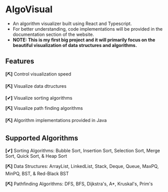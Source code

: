 # AlgoVisual
- An algorithm visualizer built using React and Typescript. 
- For better understanding, code implementations will be provided in the documentation section of the website.
- **NOTE: This is my first big project and it will primarily focus on the beautiful visualization of data structures and algorithms.**

## Features 
**[⛏]** Control visualization speed

**[⛏]** Visualize data dtructures

**[✔]** Visualize sorting algorithms

**[⛏]** Visualize path finding algorithms

**[⛏]** Algorithm implementations provided in Java

## Supported Algorithms
**[✔]** Sorting Algorithms: Bubble Sort, Insertion Sort, Selection Sort, Merge Sort, Quick Sort, & Heap Sort

**[⛏]** Data Structures: ArrayList, LinkedList, Stack, Deque, Queue, MaxPQ, MinPQ, BST, & Red-Black BST

**[⛏]** Pathfinding Algorithms: DFS, BFS, Dijkstra's, A*, Kruskal's, Prim's
